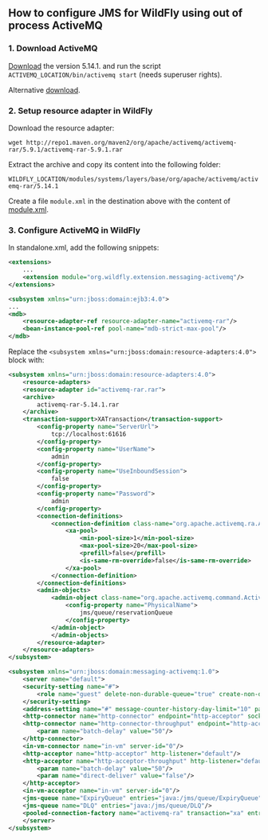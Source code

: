 ## How to configure JMS for WildFly using out of process ActiveMQ

### 1. Download ActiveMQ

[Download](http://activemq.apache.org/activemq-5141-release.html) the version 5.14.1. and
run the script `ACTIVEMQ_LOCATION/bin/activemq start` (needs superuser rights).

Alternative [download](https://archive.apache.org/dist/activemq/5.14.1/).

### 2. Setup resource adapter in WildFly
 
Download the resource adapter:

`wget http://repo1.maven.org/maven2/org/apache/activemq/activemq-rar/5.9.1/activemq-rar-5.9.1.rar`

Extract the archive and copy its content into the following folder:
 
`WILDFLY_LOCATION/modules/systems/layers/base/org/apache/activemq/activemq-rar/5.14.1`
 
Create a file `module.xml` in the destination above with the content of [module.xml](module.xml).

### 3. Configure ActiveMQ in WildFly 

In standalone.xml, add the following snippets:

```xml
<extensions>
    ...
    <extension module="org.wildfly.extension.messaging-activemq"/>
</extensions>
```

```xml
<subsystem xmlns="urn:jboss:domain:ejb3:4.0">
...
<mdb>
    <resource-adapter-ref resource-adapter-name="activemq-rar"/>
    <bean-instance-pool-ref pool-name="mdb-strict-max-pool"/>
</mdb>
```

Replace the `<subsystem xmlns="urn:jboss:domain:resource-adapters:4.0">` block with: 

```xml
<subsystem xmlns="urn:jboss:domain:resource-adapters:4.0">
    <resource-adapters>
    <resource-adapter id="activemq-rar.rar">
    <archive>
        activemq-rar-5.14.1.rar
    </archive>
    <transaction-support>XATransaction</transaction-support>
        <config-property name="ServerUrl">
            tcp://localhost:61616
        </config-property>
        <config-property name="UserName">
            admin
        </config-property>
        <config-property name="UseInboundSession">
            false
        </config-property>
        <config-property name="Password">
            admin
        </config-property>
        <connection-definitions>
            <connection-definition class-name="org.apache.activemq.ra.ActiveMQManagedConnectionFactory" jndi-name="java:/ConnectionFactory" enabled="true" pool-name="ConnectionFactory">
                <xa-pool>
                    <min-pool-size>1</min-pool-size>
                    <max-pool-size>20</max-pool-size>
                    <prefill>false</prefill>
                    <is-same-rm-override>false</is-same-rm-override>
                </xa-pool>
            </connection-definition>
        </connection-definitions>
        <admin-objects>
            <admin-object class-name="org.apache.activemq.command.ActiveMQQueue" jndi-name="java:/jms/queue/reservationQueue" use-java-context="true" pool-name="reservationQueue">
                <config-property name="PhysicalName">
                    jms/queue/reservationQueue
                </config-property>
            </admin-object>
            </admin-objects>
        </resource-adapter>
    </resource-adapters>
</subsystem>
```

```xml
<subsystem xmlns="urn:jboss:domain:messaging-activemq:1.0">
    <server name="default">
    <security-setting name="#">
        <role name="guest" delete-non-durable-queue="true" create-non-durable-queue="true" consume="true" send="true"/>
    </security-setting>
    <address-setting name="#" message-counter-history-day-limit="10" page-size-bytes="2097152" max-size-bytes="10485760" expiry-address="jms.queue.ExpiryQueue" dead-letter-address="jms.queue.DLQ"/>
    <http-connector name="http-connector" endpoint="http-acceptor" socket-binding="http"/>
    <http-connector name="http-connector-throughput" endpoint="http-acceptor-throughput" socket-binding="http">
        <param name="batch-delay" value="50"/>
    </http-connector>
    <in-vm-connector name="in-vm" server-id="0"/>
    <http-acceptor name="http-acceptor" http-listener="default"/>
    <http-acceptor name="http-acceptor-throughput" http-listener="default">
        <param name="batch-delay" value="50"/>
        <param name="direct-deliver" value="false"/>
    </http-acceptor>
    <in-vm-acceptor name="in-vm" server-id="0"/>
    <jms-queue name="ExpiryQueue" entries="java:/jms/queue/ExpiryQueue"/>
    <jms-queue name="DLQ" entries="java:/jms/queue/DLQ"/>
    <pooled-connection-factory name="activemq-ra" transaction="xa" entries="java:/JmsXA java:jboss/DefaultJMSConnectionFactory" connectors="in-vm"/>
    </server>
</subsystem>
```
